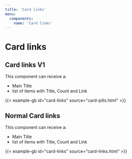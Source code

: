 ```yaml
---
title: 'Card links'
menu:
  components:
    name: 'Card links'
---
```


# Card links

## Card links V1

This component can receive a:

- Main Title
- list of items with Title, Count and Link

{{< example-gb id="card-links" source="card-pills.html" >}}

## Normal Card links

This component can receive a:

- Main Title
- list of items with Title, Count and Link

{{< example-gb id="card-links" source="card-links.html" >}}
